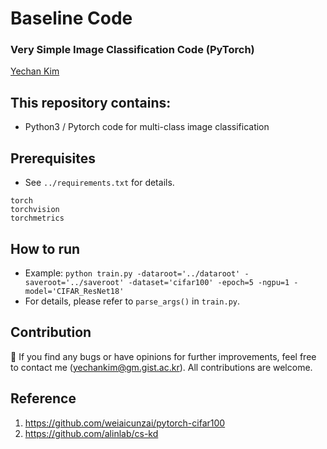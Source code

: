 # Baseline Code
### Very Simple Image Classification Code (PyTorch)
[Yechan Kim](https://github.com/unique-chan)

## This repository contains:
- Python3 / Pytorch code for multi-class image classification

## Prerequisites
- See `../requirements.txt` for details.
~~~ME
torch
torchvision
torchmetrics
~~~


## How to run
- Example: `python train.py -dataroot='../dataroot' -saveroot='../saveroot' -dataset='cifar100' -epoch=5 -ngpu=1 -model='CIFAR_ResNet18'`
- For details, please refer to `parse_args()` in `train.py`.

## Contribution
🐛 If you find any bugs or have opinions for further improvements, feel free to contact me (yechankim@gm.gist.ac.kr). All contributions are welcome.


## Reference
1. https://github.com/weiaicunzai/pytorch-cifar100
2. https://github.com/alinlab/cs-kd
